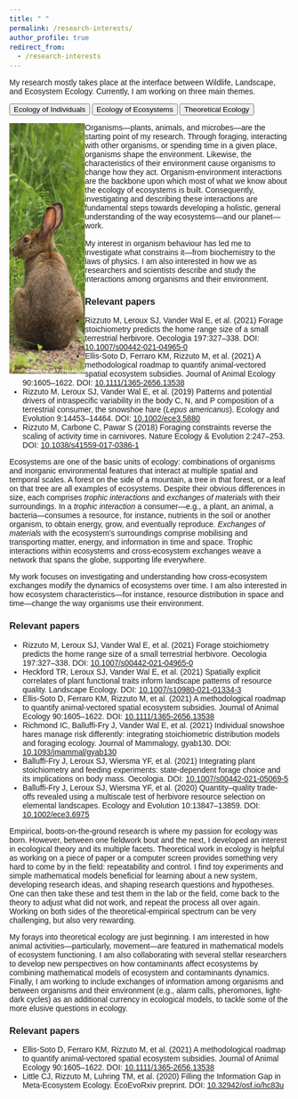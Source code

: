 ```yaml
---
title: " "
permalink: /research-interests/
author_profile: true
redirect_from:
  - /research-interests
---
```


My research mostly takes place at the interface between Wildlife, Landscape, and Ecosystem Ecology. Currently, I am working on three main themes.

<head>
<meta name="viewport" content="width=device-width, initial-scale=1">
<style>
body {font-family: Arial;}

/* Style the tab */
.tab {
  overflow: hidden;
  border: none;
  background-color: none;
}

/* Style the buttons inside the tab */
.tab button {
  background-color: inherit;
  float: left;
  border: none;
  outline: none;
  cursor: pointer;
  padding: 14px 16px;
  transition: 0.3s;
  font-size: 17px;
  color: #005100;
}

/* Change background color of buttons on hover */
.tab button:hover {
  background-color: #7fa87f;
}

/* Create an active/current tablink class */
.tab button.active {
  background-color: none;
  border-bottom: 2px solid #005100;
}

/* Style the tab content */
.tabcontent {
  display: none;
  padding: 6px 12px;
  border: none;
  border-top: none;
}
</style>
</head>

<body>

<!-- <h2>Tabs</h2>
<p>Click on the buttons inside the tabbed menu:</p> -->

<div class="tab">
  <button class="tablinks active" onclick="openTheme(event, 'Individuals')" id="defaultOpen">Ecology of Individuals</button>
  <button class="tablinks" onclick="openTheme(event, 'Ecosystems')">Ecology of Ecosystems</button>
  <button class="tablinks" onclick="openTheme(event, 'Theory')">Theoretical Ecology</button>
</div>

<div id="Individuals" class="tabcontent">

<p><img src="../images/Hare_EcoIndividual.jpg" style="float:left;width:136px;height:450px;">
Organisms&mdash;plants, animals, and microbes&mdash;are the starting point of my research. Through foraging, interacting with other organisms, or spending time in a given place, organisms shape the environment. Likewise, the characteristics of their environment cause organisms to change how they act. Organism-environment interactions are the backbone upon which most of what we know about the ecology of ecosystems is built. Consequently, investigating and describing these interactions are fundamental steps towards developing a holistic, general understanding of the way ecosystems&mdash;and our planet&mdash;work.
<br>
<br>
My interest in organism behaviour has led me to investigate what constrains it&mdash;from biochemistry to the laws of physics. I am also interested in how we as researchers and scientists describe and study the interactions among organisms and their environment.
</p>

<h3>Relevant papers</h3>
<ul>
  <li>Rizzuto M, Leroux SJ, Vander Wal E, et al. (2021) Forage stoichiometry predicts the home range size of a small terrestrial herbivore. Oecologia 197:327–338. DOI: <a href="https://doi.org/10.1007/s00442-021-04965-0">10.1007/s00442-021-04965-0</a></li>
  <li>Ellis‐Soto D, Ferraro KM, Rizzuto M, et al. (2021) A methodological roadmap to quantify animal‐vectored spatial ecosystem subsidies. Journal of Animal Ecology 90:1605–1622. DOI: <a href="https://doi.org/10.1111/1365-2656.13538">10.1111/1365-2656.13538</a></li>
  <li>Rizzuto M, Leroux SJ, Vander Wal E, et al. (2019) Patterns and potential drivers of intraspecific variability in the body C, N, and P composition of a terrestrial consumer, the snowshoe hare (<i>Lepus americanus</i>). Ecology and Evolution 9:14453–14464. DOI: <a href="https://doi.org/10.1002/ece3.5880">10.1002/ece3.5880</a></li>
  <li>Rizzuto M, Carbone C, Pawar S (2018) Foraging constraints reverse the scaling of activity time in carnivores. Nature Ecology & Evolution 2:247–253. DOI: <a href="https://doi.org/10.1038/s41559-017-0386-1">10.1038/s41559-017-0386-1</a></li>
</ul>
</div>

<div id="Ecosystems" class="tabcontent">
<p>
Ecosystems are one of the basic units of ecology: combinations of organisms and inorganic environmental features that interact at multiple spatial and temporal scales. A forest on the side of a mountain, a tree in that forest, or a leaf on that tree are all examples of ecosystems. Despite their obvious differences in size, each comprises <i>trophic interactions</i> and <i>exchanges of materials</i> with their surroundings. In a <i>trophic interaction</i> a consumer&mdash;e.g., a plant, an animal, a bacteria&mdash;consumes a resource, for instance, nutrients in the soil or another organism, to obtain energy, grow, and eventually reproduce. <i>Exchanges of materials</i> with the ecosystem’s surroundings comprise mobilising and transporting matter, energy, and information in time and space. Trophic interactions within ecosystems and cross-ecosystem exchanges weave a network that spans the globe, supporting life everywhere.
</p>

<p>
My work focuses on investigating and understanding how cross-ecosystem exchanges modify the dynamics of ecosystems over time. I am also interested in how ecosystem characteristics—for instance, resource distribution in space and time—change the way organisms use their environment.
</p>

<h3>Relevant papers</h3>
<ul>
  <li>Rizzuto M, Leroux SJ, Vander Wal E, et al. (2021) Forage stoichiometry predicts the home range size of a small terrestrial herbivore. Oecologia 197:327–338. DOI: <a href="https://doi.org/10.1007/s00442-021-04965-0">10.1007/s00442-021-04965-0</a></li>
  <li>Heckford TR, Leroux SJ, Vander Wal E, et al. (2021) Spatially explicit correlates of plant functional traits inform landscape patterns of resource quality. Landscape Ecology. DOI: <a href="https://doi.org/10.1007/s10980-021-01334-3">10.1007/s10980-021-01334-3</a></li>
  <li>Ellis‐Soto D, Ferraro KM, Rizzuto M, et al. (2021) A methodological roadmap to quantify animal‐vectored spatial ecosystem subsidies. Journal of Animal Ecology 90:1605–1622. DOI: <a href="https://doi.org/10.1111/1365-2656.13538">10.1111/1365-2656.13538</a></li>
  <li>Richmond IC, Balluffi-Fry J, Vander Wal E, et al. (2021) Individual snowshoe hares manage risk differently: integrating stoichiometric distribution models and foraging ecology. Journal of Mammalogy, gyab130. DOI: <a href="https://doi.org/10.1093/jmammal/gyab130">10.1093/jmammal/gyab130</a></li>
  <li>Balluffi-Fry J, Leroux SJ, Wiersma YF, et al. (2021) Integrating plant stoichiometry and feeding experiments: state-dependent forage choice and its implications on body mass. Oecologia. DOI: <a href="https://doi.org/10.1007/s00442-021-05069-5">10.1007/s00442-021-05069-5</a></li>
  <li>Balluffi‐Fry J, Leroux SJ, Wiersma YF, et al. (2020) Quantity–quality trade‐offs revealed using a multiscale test of herbivore resource selection on elemental landscapes. Ecology and Evolution 10:13847–13859. DOI: <a href="https://doi.org/10.1002/ece3.6975">10.1002/ece3.6975</a></li>
</ul>
</div>

<div id="Theory" class="tabcontent">
<p>
Empirical, boots-on-the-ground research is where my passion for ecology was born. However, between one fieldwork bout and the next, I developed an interest in ecological theory and its multiple facets. Theoretical work in ecology is helpful as working on a piece of paper or a computer screen provides something very hard to come by in the field: repeatability and control. I find toy experiments and simple mathematical models beneficial for learning about a new system, developing research ideas, and shaping research questions and hypotheses. One can then take these and test them in the lab or the field, come back to the theory to adjust what did not work, and repeat the process all over again. Working on both sides of the theoretical-empirical spectrum can be very challenging, but also very rewarding.
</p>

<p>
My forays into theoretical ecology are just beginning. I am interested in how animal activities&mdash;particularly, movement&mdash;are featured in mathematical models of ecosystem functioning. I am also collaborating with several stellar researchers to develop new perspectives on how contaminants affect ecosystems by combining mathematical models of ecosystem and contaminants dynamics. Finally, I am working to include exchanges of information among organisms and between organisms and their environment (e.g., alarm calls, pheromones, light-dark cycles) as an additional currency in ecological models, to tackle some of the more elusive questions in ecology.
</p>

<h3>Relevant papers</h3>
<ul>
  <li>Ellis‐Soto D, Ferraro KM, Rizzuto M, et al. (2021) A methodological roadmap to quantify animal‐vectored spatial ecosystem subsidies. Journal of Animal Ecology 90:1605–1622. DOI: <a href="https://doi.org/10.1111/1365-2656.13538">10.1111/1365-2656.13538</a></li>
  <li>Little CJ, Rizzuto M, Luhring TM, et al. (2020) Filling the Information Gap in Meta-Ecosystem Ecology. EcoEvoRxiv preprint. DOI: <a href="https://doi.org/10.32942/osf.io/hc83u">10.32942/osf.io/hc83u</a></li>
</ul>
</div>

<script>
function openTheme(evt, themeName) {
  var i, tabcontent, tablinks;
  tabcontent = document.getElementsByClassName("tabcontent");
  for (i = 0; i < tabcontent.length; i++) {
    tabcontent[i].style.display = "none";
  }
  tablinks = document.getElementsByClassName("tablinks");
  for (i = 0; i < tablinks.length; i++) {
    tablinks[i].className = tablinks[i].className.replace(" active", "");
  }
  document.getElementById(themeName).style.display = "block";
  evt.currentTarget.className += " active";
}

document.getElementById("defaultOpen").click();
</script>
</body>

<!-- <h2><b>Ecology of Individuals</b></h2>
<p>
Organisms&mdash;plants, animals, and microbes&mdash;are the starting point of my research. Through foraging, interacting with other organisms, or spending time in a given place, organisms shape the environment. At the same time, the characteristics of their environment cause organisms to change how they act. Organism-environment interactions are the backbone upon which most of what we know about the ecology of ecosystems is built. Consequently, investigating and describing these interactions are fundamental steps towards developing a holistic, general understanding of the way ecosystems&mdash;and our planet&mdash;work.
</p>

<p>
My interest in organism behaviour has led me to investigate what constrains it&mdash;from animal biochemistry to the laws of physics. I also study how environmental characteristics&mdash;for instance, food biochemistry&mdash;influence how organisms use their space and explore how we as researchers and scientists describe and study the interactions among organisms and their environment.
</p>

<h3>Relevant papers</h3>
<ul>
  <li>Rizzuto M, Leroux SJ, Vander Wal E, et al. (2021) Forage stoichiometry predicts the home range size of a small terrestrial herbivore. Oecologia 197:327–338. DOI: <a href="https://doi.org/10.1007/s00442-021-04965-0">10.1007/s00442-021-04965-0</a></li>
  <li>Heckford TR, Leroux SJ, Vander Wal E, et al. (2021) Spatially explicit correlates of plant functional traits inform landscape patterns of resource quality. Landscape Ecology. DOI: <a href="https://doi.org/10.1007/s10980-021-01334-3">10.1007/s10980-021-01334-3</a></li>
  <li>Ellis‐Soto D, Ferraro KM, Rizzuto M, et al. (2021) A methodological roadmap to quantify animal‐vectored spatial ecosystem subsidies. Journal of Animal Ecology 90:1605–1622. DOI: <a href="https://doi.org/10.1111/1365-2656.13538">10.1111/1365-2656.13538</a></li>
  <li>Rizzuto M, Leroux SJ, Vander Wal E, et al. (2019) Patterns and potential drivers of intraspecific variability in the body C, N, and P composition of a terrestrial consumer, the snowshoe hare (<i>Lepus americanus</i>). Ecology and Evolution 9:14453–14464. DOI: <a href="https://doi.org/10.1002/ece3.5880">10.1002/ece3.5880</a></li>
  <li>Rizzuto M, Carbone C, Pawar S (2018) Foraging constraints reverse the scaling of activity time in carnivores. Nature Ecology & Evolution 2:247–253. DOI: <a href="https://doi.org/10.1038/s41559-017-0386-1">10.1038/s41559-017-0386-1</a></li>
</ul>

<h2>Ecology of Ecosystems</h2>
<p>
Ecosystems are one of the basic units of ecology: combinations of organisms and inorganic environmental features that interact at multiple spatial and temporal scales. A forest on the side of a mountain, a tree in that forest, or a leaf on that tree are all examples of ecosystems. Despite their obvious differences in size, each comprises <i>trophic interactions</i> and <i>exchanges of materials</i> with their surroundings. In a <i>trophic interaction</i> a consumer&mdash;e.g., a plant, an animal, a bacteria&mdash;consumes a resource, for instance, nutrients in the soil or another organism, to obtain energy, grow, and eventually reproduce. <i>Exchanges of materials</i> with the ecosystem’s surroundings comprise mobilising and transporting matter, energy, and information in time and space. Trophic interactions within ecosystems and cross-ecosystem exchanges weave a network that spans the globe, supporting life everywhere.
</p>

<p>
My work focuses on investigating and understanding how cross-ecosystem exchanges modify the dynamics of ecosystems over time. I am also interested in how ecosystem characteristics change how organisms use their environment, and how environmental characteristics shape a species’ activities and trade-offs.
</p>

<h5>Relevant papers</h5>

<ul>
  <li>Rizzuto M, Leroux SJ, Vander Wal E, et al. (2021) Forage stoichiometry predicts the home range size of a small terrestrial herbivore. Oecologia 197:327–338. DOI: <a href="https://doi.org/10.1007/s00442-021-04965-0">10.1007/s00442-021-04965-0</a></li>
  <li>Ellis‐Soto D, Ferraro KM, Rizzuto M, et al. (2021) A methodological roadmap to quantify animal‐vectored spatial ecosystem subsidies. Journal of Animal Ecology 90:1605–1622. DOI: <a href="https://doi.org/10.1111/1365-2656.13538">10.1111/1365-2656.13538</a></li>
  <li>Richmond IC, Balluffi-Fry J, Vander Wal E, et al. (2021) Individual snowshoe hares manage risk differently: integrating stoichiometric distribution models and foraging ecology. Journal of Mammalogy, gyab130. DOI: <a href="https://doi.org/10.1093/jmammal/gyab130">10.1093/jmammal/gyab130</a></li>
  <li>Balluffi-Fry J, Leroux SJ, Wiersma YF, et al. (2021) Integrating plant stoichiometry and feeding experiments: state-dependent forage choice and its implications on body mass. Oecologia. DOI: <a href="https://doi.org/10.1007/s00442-021-05069-5">10.1007/s00442-021-05069-5</a></li>
  <li>Balluffi‐Fry J, Leroux SJ, Wiersma YF, et al. (2020) Quantity–quality trade‐offs revealed using a multiscale test of herbivore resource selection on elemental landscapes. Ecology and Evolution 10:13847–13859. DOI: <a href="https://doi.org/10.1002/ece3.6975">10.1002/ece3.6975</a></li>
</ul>

<h2>Ecological Theory</h2>
<p>
Empirical, boots-on-the-ground research, like the studies described above, is where my passion for ecology was born. However, between one fieldwork bout and the next, I developed an interest in ecological theory and its multiple facets. Theoretical work in ecology is helpful as working on a piece of paper or a computer screen provides something very hard to come by in the field: repeatability and control. I find toy experiments and simple mathematical models beneficial for learning about a new system, developing research ideas, and shaping research questions and hypotheses. One can then take these and test them in the lab or the field, come back to the theory to adjust what did not work, and repeat the process all over again. Working on both sides of the theoretical-empirical spectrum can be very challenging, but also very rewarding.
</p>

<p>
My forays into theoretical ecology are just beginning. I am interested in how animal activities&mdash;particularly, movement&mdash;are featured in mathematical models of ecosystem functioning. I am also collaborating with several stellar researchers to develop new perspectives on how contaminants affect ecosystems by combining ecosystem and contaminants mathematical models. Finally, I am working to include exchanges of information among organisms and between organisms and their environment (e.g., alarm calls, pheromones, light-dark cycles) as an additional currency in ecological models, to tackle some of the more elusive questions in ecology.
</p>

<h5>Relevant papers</h5>

<ul>
  <li>Ellis‐Soto D, Ferraro KM, Rizzuto M, et al. (2021) A methodological roadmap to quantify animal‐vectored spatial ecosystem subsidies. Journal of Animal Ecology 90:1605–1622. DOI: <a href="https://doi.org/10.1111/1365-2656.13538">10.1111/1365-2656.13538</a></li>
  <li>Little CJ, Rizzuto M, Luhring TM, et al. (2020) Filling the Information Gap in Meta-Ecosystem Ecology. EcoEvoRxiv preprint. DOI: <a href="https://doi.org/10.32942/osf.io/hc83u">10.32942/osf.io/hc83u</a></li>
</ul> -->
